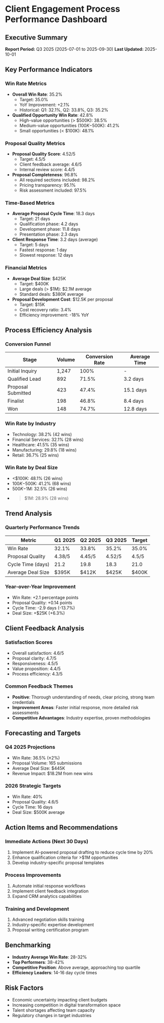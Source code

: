 # Client Engagement Process Performance Dashboard

## Executive Summary
**Report Period:** Q3 2025 (2025-07-01 to 2025-09-30)
**Last Updated:** 2025-10-01

## Key Performance Indicators

### Win Rate Metrics
- **Overall Win Rate**: 35.2%
  - Target: 35.0%
  - YoY Improvement: +2.1%
  - Historical: Q1: 32.1%, Q2: 33.8%, Q3: 35.2%
- **Qualified Opportunity Win Rate**: 42.8%
  - High-value opportunities (> $500K): 38.5%
  - Medium-value opportunities ($100K-$500K): 41.2%
  - Small opportunities (< $100K): 48.1%

### Proposal Quality Metrics
- **Proposal Quality Score**: 4.52/5
  - Target: 4.5/5
  - Client feedback average: 4.6/5
  - Internal review score: 4.4/5
- **Proposal Completeness**: 96.8%
  - All required sections included: 98.2%
  - Pricing transparency: 95.1%
  - Risk assessment included: 97.5%

### Time-Based Metrics
- **Average Proposal Cycle Time**: 18.3 days
  - Target: 21 days
  - Qualification phase: 4.2 days
  - Development phase: 11.8 days
  - Presentation phase: 2.3 days
- **Client Response Time**: 3.2 days (average)
  - Target: 5 days
  - Fastest response: 1 day
  - Slowest response: 12 days

### Financial Metrics
- **Average Deal Size**: $425K
  - Target: $400K
  - Large deals (> $1M): $2.1M average
  - Standard deals: $380K average
- **Proposal Development Cost**: $12.5K per proposal
  - Target: $15K
  - Cost recovery ratio: 3.4%
  - Efficiency improvement: -18% YoY

## Process Efficiency Analysis

### Conversion Funnel
| Stage | Volume | Conversion Rate | Average Time |
|-------|--------|-----------------|--------------|
| Initial Inquiry | 1,247 | 100% | - |
| Qualified Lead | 892 | 71.5% | 3.2 days |
| Proposal Submitted | 423 | 47.4% | 15.1 days |
| Finalist | 198 | 46.8% | 8.4 days |
| Won | 148 | 74.7% | 12.8 days |

### Win Rate by Industry
- Technology: 38.2% (42 wins)
- Financial Services: 32.1% (28 wins)
- Healthcare: 41.5% (35 wins)
- Manufacturing: 29.8% (18 wins)
- Retail: 36.7% (25 wins)

### Win Rate by Deal Size
- <$100K: 48.1% (26 wins)
- $100K-$500K: 41.2% (68 wins)
- $500K-$1M: 32.5% (26 wins)
- >$1M: 28.9% (28 wins)

## Trend Analysis

### Quarterly Performance Trends
| Metric | Q1 2025 | Q2 2025 | Q3 2025 | Target |
|--------|---------|---------|---------|--------|
| Win Rate | 32.1% | 33.8% | 35.2% | 35.0% |
| Proposal Quality | 4.38/5 | 4.45/5 | 4.52/5 | 4.5/5 |
| Cycle Time (days) | 21.2 | 19.8 | 18.3 | 21.0 |
| Average Deal Size | $395K | $412K | $425K | $400K |

### Year-over-Year Improvement
- Win Rate: +2.1 percentage points
- Proposal Quality: +0.14 points
- Cycle Time: -2.9 days (-13.7%)
- Deal Size: +$25K (+6.3%)

## Client Feedback Analysis

### Satisfaction Scores
- Overall satisfaction: 4.6/5
- Proposal clarity: 4.7/5
- Responsiveness: 4.5/5
- Value proposition: 4.4/5
- Process efficiency: 4.3/5

### Common Feedback Themes
- **Positive**: Thorough understanding of needs, clear pricing, strong team credentials
- **Improvement Areas**: Faster initial response, more detailed risk assessments
- **Competitive Advantages**: Industry expertise, proven methodologies

## Forecasting and Targets

### Q4 2025 Projections
- Win Rate: 36.5% (±2%)
- Proposal Volume: 165 submissions
- Average Deal Size: $445K
- Revenue Impact: $18.2M from new wins

### 2026 Strategic Targets
- Win Rate: 40%
- Proposal Quality: 4.6/5
- Cycle Time: 16 days
- Deal Size: $500K average

## Action Items and Recommendations

### Immediate Actions (Next 30 Days)
1. Implement AI-powered proposal drafting to reduce cycle time by 20%
2. Enhance qualification criteria for >$1M opportunities
3. Develop industry-specific proposal templates

### Process Improvements
1. Automate initial response workflows
2. Implement client feedback integration
3. Expand CRM analytics capabilities

### Training and Development
1. Advanced negotiation skills training
2. Industry-specific expertise development
3. Proposal writing certification program

## Benchmarking
- **Industry Average Win Rate**: 28-32%
- **Top Performers**: 38-42%
- **Competitive Position**: Above average, approaching top quartile
- **Efficiency Leaders**: 14-16 day cycle times

## Risk Factors
- Economic uncertainty impacting client budgets
- Increasing competition in digital transformation space
- Talent shortages affecting team capacity
- Regulatory changes in target industries
